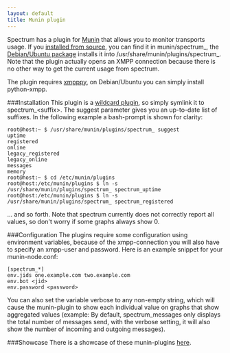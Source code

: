```yaml
---
layout: default
title: Munin plugin
---
```


Spectrum has a plugin for [Munin](http://munin.projects.linpro.no/) that allows
you to monitor transports usage. If you 
[installed from source](building-from-source-code.html), you can find it in 
munin/spectrum_, the [Debian/Ubuntu package](debian-ubuntu-installation.html)
installs it into /usr/share/munin/plugins/spectrum_. Note that the plugin
actually opens an XMPP connection because there is no other way to get the
current usage from spectrum.

The plugin requires [xmpppy](http://xmpppy.sourceforge.net/), on Debian/Ubuntu
you can simply install python-xmpp.

###Installation
This plugin is a [wildcard
plugin](http://munin.projects.linpro.no/wiki/WildcardPlugins), so simply symlink
it to spectrum_&lt;suffix&gt;. The suggest parameter gives you an up-to-date
list of suffixes. In the following example a bash-prompt is shown for clarity:

	root@host:~ $ /usr/share/munin/plugins/spectrum_ suggest
	uptime
	registered
	online
	legacy_registered
	legacy_online
	messages
	memory
	root@host:~ $ cd /etc/munin/plugins
	root@host:/etc/munin/plugins $ ln -s /usr/share/munin/plugins/spectrum_ spectrum_uptime
	root@host:/etc/munin/plugins $ ln -s /usr/share/munin/plugins/spectrum_ spectrum_registered

... and so forth. Note that spectrum currently does not correctly report all
values, so don't worry if some graphs always show 0.


###Configuration
The plugins require some configuration using environment variables, because of
the xmpp-connection you will also have to specify an xmpp-user and password.
Here is an example snippet for your munin-node.conf:

	[spectrum_*]
	env.jids one.example.com two.example.com
	env.bot <jid>
	env.password <password>

You can also set the variable verbose to any non-empty string, which will cause
the munin-plugin to show each individual value on graphs that show aggregated
values (example: By default, spectrum_messages only displays the total number of
messages send, with the verbose setting, it will also show the number of
incoming and outgoing messages).

###Showcase
There is a showcase of these munin-plugins [here](http://jabber.fsinf.at/stats/fsinf.at/jabber.fsinf.at.html#Transports).
